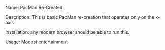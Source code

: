 Name: PacMan Re-Created

Description: This is basic PacMan re-creation that operates only on the x-axis
             
Installation: any modern browser should be able to run this.

Usage: Modest entertainment
